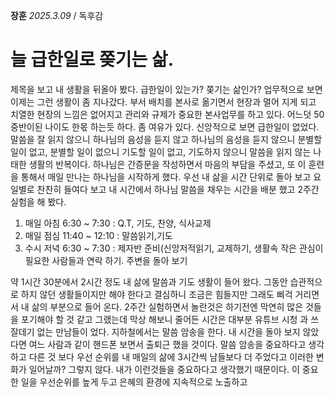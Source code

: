 **장훈** _2025.3.09_ / 독후감  
# 늘 급한일로 쫒기는 삶.

제목을 보고 내 생활을 뒤올아 봤다. 급한일이 있는가? 쫒기는 삶인가? 업무적으로 보면 이제는 그런 생활이 좀 지나갔다. 부서 배치를 본사로 옮기면서 현장과 멀어 지게 되고 치열한 현장의 느낌은 없어지고 관리와 규제가 중요한 본사업무를 하고 있다. 어느덧 50 중반이된 나이도 한몫 하는듯 하다. 좀 여유가 있다. 신앙적으로 보면 급한일이 없었다. 말씀을 잘 읽지 않으니 하나님의 음성을 듣지 않고 하나님의 음성을 듣지 않으니 분별할 일이 없고, 분별할 일이 없으니 기도할 일이 없고, 기도하지 않으니 말씀을 읽지 않는 나태한 생활의 반복이다. 하나님은 간증문을 작성하면서 마음의 부담을 주셨고, 또 이 훈련을 통해서 매일 만나는 하나님을 시작하게 했다.
우선 내 삶을 시간 단위로 돌아 보고 요일별로 찬찬히 들여다 보고 내 시간에서 하나님 말씀을 채우는 시간을 배분 했고 2주간 실험을 해 봤다. 
1. 매일 아침 6:30 ~ 7:30 : Q.T, 기도, 찬양, 식사교제
2. 매일 점심 11:40 ~ 12:10 : 말씀읽기,기도
3. 수시 저녁 6:30 ~ 7:30 : 제자반 준비(신앙저적읽기, 교제하기,  생활속 작은 관심이 필요한 사람들과 연락 하기. 주변을 돌아 보기

약 1시간 30분에서 2시간 정도 내 삶에 말씀과 기도 생활이 들어 왔다. 그동안 습관적으로 하지 않던 생활들이지만 해야 한다고 결심하니 조금은 힘들지만 그래도 삐걱 거리면서 내 삶의 부분으로 들어 온다. 2주간 실험하면서 놀란것은 하기전엔 막연히 많은 것들을 포기해야 할 것 같고 그랬는데 막상 해보니 줄어든 시간은 대부분 유튜브 시청 과 쓰잘데기 없는 만남들이 었다. 
지하철에서는 말씀 암송을 한다. 내 시간을 돌아 보지 않았다면 여느 사람과 같이 핸드폰 보면서 출퇴근 했을 것이다. 말씀 암송을 중요하다고 생각하고 다른 것 보다 우선 순위를 
내 매일의 삶에 3시간씩 남들보다 더 주었다고 이러한 변화가 일어날까? 그렇지 않다. 내가 이런것들을 중요하다고 생각했기 때문이다. 이 중요한 일을 우선순위를 높게 두고 은혜의 환경에 지속적으로 노출하고 
